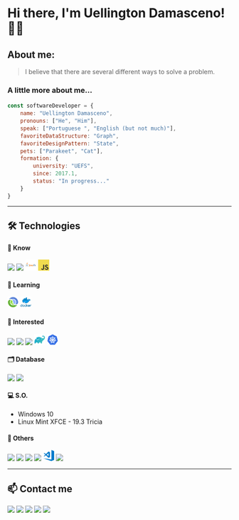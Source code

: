 # Hi there, I'm Uellington Damasceno! 👋🏿

## About me: 
 >I believe that there are several different ways to solve a problem.
 
### A little more about me...

```javascript
const softwareDeveloper = {
    name: "Uellington Damasceno",
    pronouns: ["He", "Him"],
    speak: ["Portuguese ", "English (but not much)"],
    favoriteDataStructure: "Graph",
    favoriteDesignPattern: "State",
    pets: ["Parakeet", "Cat"],
    formation: {
        university: "UEFS", 
        since: 2017.1,
        status: "In progress..."
    }
}
```
----
## 🛠️ Technologies
#### 🌳 Know
<code><img height="25" src="https://devicons.github.io/devicon/devicon.git/icons/c/c-original.svg"></code>
<code><img height="25" src="https://devicons.github.io/devicon/devicon.git/icons/java/java-original.svg"></code>
<code><img height="25" src="https://raw.githubusercontent.com/github/explore/master/topics/javafx/javafx.png"></code>
<code><img height="25" src="https://raw.githubusercontent.com/github/explore/master/topics/javascript/javascript.png"></code>



#### 🌱 Learning
<code><img height="25" src="https://raw.githubusercontent.com/github/explore/master/topics/clojure/clojure.png"></code>
<code><img height="25" src="https://raw.githubusercontent.com/github/explore/master/topics/docker/docker.png"></code>

#### 🤩 Interested
<code><img height="25" src="https://dbdb.io/media/logos/datomic.png"></code>
<code><img height="25" src="https://dl.airtable.com/qU3WA8l7RNugSz7XGaNn_large_a2d0a422b38e8427adb36450d17e69f1_11156357cf86_t.png"></code>
<code><img height="25" src="https://upload.wikimedia.org/wikipedia/commons/thumb/0/05/Apache_kafka.svg/1200px-Apache_kafka.svg.png"></code>
<code><img height="25" src="https://raw.githubusercontent.com/github/explore/master/topics/gradle/gradle.png"></code>
<code><img height="25" src="https://raw.githubusercontent.com/github/explore/master/topics/kubernetes/kubernetes.png"></code>


#### 🗂️ Database
<code><img height="25" src="https://devicons.github.io/devicon/devicon.git/icons/mysql/mysql-original.svg"></code>
<code><img height="25" src="https://devicons.github.io/devicon/devicon.git/icons/mongodb/mongodb-original.svg"></code>

#### 💻 S.O.
- Windows 10
- Linux Mint XFCE - 19.3 Tricia 

#### 💬 Others
<code><a href="https://elementor.com/" title="Elementor Page Builder"><img height="25" src="https://essential-addons.com/wp-content/uploads/2017/07/elementor-icon-256x256.png"></a></code>
<code><a href="https://git-scm.com/" title="Git"><img height="25" src="https://devicons.github.io/devicon/devicon.git/icons/git/git-original.svg"></a></code>
<code><a href="https://heroku.com" title="Heroku"><img height="25" src="https://devicons.github.io/devicon/devicon.git/icons/heroku/heroku-plain.svg"></a></code>
<code><a href="https://netbeans.apache.org/" title="Apache Netbeans"><img height="25" src="https://upload.wikimedia.org/wikipedia/commons/thumb/9/98/Apache_NetBeans_Logo.svg/245px-Apache_NetBeans_Logo.svg.png"></a></code>
<code><a href="https://code.visualstudio.com/" title="Visual Studio Code"><img height="25" src="https://raw.githubusercontent.com/github/explore/master/topics/visual-studio-code/visual-studio-code.png"></a></code> 
<code><a href="https://wordpress.org/" title="Wordpress"><img height="25" src="https://devicons.github.io/devicon/devicon.git/icons/wordpress/wordpress-plain.svg"></a></code>

----
## 📫 Contact me
<code><a href="https://www.facebook.com/uellington1" title="Facebook"><img height="25" src="https://image.flaticon.com/icons/svg/2111/2111398.svg"></a></code>
<code><a href="mailto:uellington99@gmail.com" title="Gmail"><img height="25" src="https://image.flaticon.com/icons/svg/732/732200.svg"></a></code>
<code><a href="https://www.instagram.com/damasceno_u/" title="Instagram"><img height="25" src="https://image.flaticon.com/icons/svg/174/174855.svg"></a></code>
<code><a href="https://www.linkedin.com/in/uellington-damasceno-79759b164/" title="Linkedin"><img height="25" src="https://image.flaticon.com/icons/svg/174/174857.svg"></a></code>
<code><a href="https://twitter.com/uellington99" title="Twitter"><img height="25" src="https://image.flaticon.com/icons/svg/1409/1409937.svg"></a></code>

<!--
**UellingtonDamasceno/UellingtonDamasceno** is a ✨ _special_ ✨ repository because its `README.md` (this file) appears on your GitHub profile.

Here are some ideas to get you started:

- 🔭 I’m currently working on ...
- 🌱 I’m currently learning ...
- 👯 I’m looking to collaborate on ...
- 🤔 I’m looking for help with ...
- 💬 Ask me about ...
- 📫 How to reach me: ...
- 😄 Pronouns: ...
- ⚡ Fun fact: ...
-->
